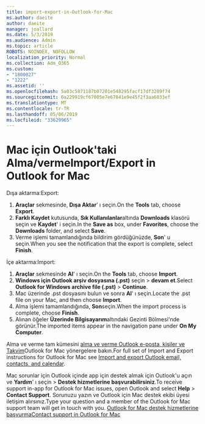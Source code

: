 ```yaml
---
title: import-export-in-Outlook-for-Mac
ms.author: daeite
author: daeite
manager: joallard
ms.date: 5/3/2019
ms.audience: Admin
ms.topic: article
ROBOTS: NOINDEX, NOFOLLOW
localization_priority: Normal
ms.collection: Adm_O365
ms.custom:
- "1800027"
- "1222"
ms.assetid: ''
ms.openlocfilehash: 5a03c5871187b07201e548295facf17df3209f74
ms.sourcegitcommit: 6a229919cf67005e7e67841e9e45f2f3aa6833ef
ms.translationtype: MT
ms.contentlocale: tr-TR
ms.lasthandoff: 05/06/2019
ms.locfileid: "33629965"
---
```

# <a name="importexport-in-outlook-for-mac"></a><span data-ttu-id="35f09-102">Mac için Outlook'taki Alma/verme</span><span class="sxs-lookup"><span data-stu-id="35f09-102">Import/Export in Outlook for Mac</span></span> 

<span data-ttu-id="35f09-103">Dışa aktarma:</span><span class="sxs-lookup"><span data-stu-id="35f09-103">Export:</span></span>
1. <span data-ttu-id="35f09-104">**Araçlar** sekmesinde, **Dışa Aktar**' ı seçin.</span><span class="sxs-lookup"><span data-stu-id="35f09-104">On the **Tools** tab, choose **Export**.</span></span>
2. <span data-ttu-id="35f09-105">**Farklı Kaydet** kutusunda, **Sık Kullanılanlar**altında **Downloads** klasörü seçin ve **Kaydet**' i seçin.</span><span class="sxs-lookup"><span data-stu-id="35f09-105">In the **Save as** box, under **Favorites**, choose the **Downloads** folder, and select **Save**.</span></span>
3. <span data-ttu-id="35f09-106">Verme işlemi tamamlandığında bildirim gördüğünüzde, **Son**' u seçin.</span><span class="sxs-lookup"><span data-stu-id="35f09-106">When you see the notification that the export is complete, select **Finish**.</span></span>

<span data-ttu-id="35f09-107">İçe aktarma:</span><span class="sxs-lookup"><span data-stu-id="35f09-107">Import:</span></span>
1. <span data-ttu-id="35f09-108">**Araçlar** sekmesinde **Al**' ı seçin.</span><span class="sxs-lookup"><span data-stu-id="35f09-108">On the **Tools** tab, choose **Import**.</span></span>
2. <span data-ttu-id="35f09-109">**Windows için Outlook arşiv dosyasına (.pst)** seçin > **devam et**.</span><span class="sxs-lookup"><span data-stu-id="35f09-109">Select **Outlook for Windows archive file (.pst)** > **Continue**.</span></span>
3. <span data-ttu-id="35f09-110">Mac üzerinde .pst dosyasını bulun ve sonra **Al**' ı seçin.</span><span class="sxs-lookup"><span data-stu-id="35f09-110">Locate the .pst file on your Mac, and then choose **Import**.</span></span>
4. <span data-ttu-id="35f09-111">Alma işlemi tamamlandığında, **Son**seçin.</span><span class="sxs-lookup"><span data-stu-id="35f09-111">When the import process is complete, choose **Finish**.</span></span>
5. <span data-ttu-id="35f09-112">Alınan öğeler **Üzerinde Bilgisayarım**altındaki Gezinti Bölmesi'nde görünür.</span><span class="sxs-lookup"><span data-stu-id="35f09-112">The imported items appear in the navigation pane under **On My Computer**.</span></span>

<span data-ttu-id="35f09-113">Alma ve verme tam kümesini [alma ve verme Outlook e-posta, kişiler ve Takvim](https://support.office.com/article/92577192-3881-4502-b79d-c3bbada6c8ef#ID0EAACAAA=Mac)Outlook for Mac yönergelere bakın.</span><span class="sxs-lookup"><span data-stu-id="35f09-113">For full set of Import and Export instructions for Outlook for Mac see [Import and export Outlook email, contacts, and calendar](https://support.office.com/article/92577192-3881-4502-b79d-c3bbada6c8ef#ID0EAACAAA=Mac).</span></span> 

<span data-ttu-id="35f09-114">Mac sorunlar için Outlook içinde app için destek almak için Outlook'u açın ve **Yardım**' ı seçin > **Destek hizmetlerine başvurabilirsiniz**.</span><span class="sxs-lookup"><span data-stu-id="35f09-114">To receive support in-app for Outlook for Mac issues, open Outlook and select **Help** > **Contact Support**.</span></span> <span data-ttu-id="35f09-115">Sorunuzu yazın ve Outlook için Mac destek ekibi üyesi iletişim alırsınız.</span><span class="sxs-lookup"><span data-stu-id="35f09-115">Type your question and a member of the Outlook for Mac support team will get in touch with you.</span></span> [<span data-ttu-id="35f09-116">Outlook for Mac destek hizmetlerine başvurma</span><span class="sxs-lookup"><span data-stu-id="35f09-116">Contact support in Outlook for Mac</span></span>](https://go.microsoft.com/fwlink/?linkid=2002400&clcid=0x409)